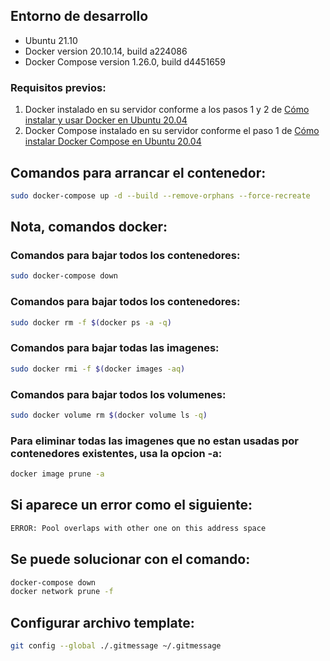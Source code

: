 ## Entorno de desarrollo
- Ubuntu 21.10
- Docker version 20.10.14, build a224086
- Docker Compose version 1.26.0, build d4451659

### Requisitos previos:
1. Docker instalado en su servidor conforme a los pasos 1 y 2 de [Cómo instalar y usar Docker en Ubuntu 20.04](https://www.digitalocean.com/community/tutorials/how-to-install-and-use-docker-on-ubuntu-20-04)
2. Docker Compose instalado en su servidor conforme el paso 1 de [Cómo instalar Docker Compose en Ubuntu 20.04](https://www.digitalocean.com/community/tutorials/how-to-install-and-use-docker-compose-on-ubuntu-20-04)

## Comandos para arrancar el contenedor:
``` bash
sudo docker-compose up -d --build --remove-orphans --force-recreate
```

## Nota, comandos docker:

### Comandos para bajar todos los contenedores:
``` bash
sudo docker-compose down
```
### Comandos para bajar todos los contenedores:
``` bash
sudo docker rm -f $(docker ps -a -q)
```
### Comandos para bajar todas las imagenes:
``` bash
sudo docker rmi -f $(docker images -aq)
```

### Comandos para bajar todos los volumenes:
``` bash
sudo docker volume rm $(docker volume ls -q)
```
### Para eliminar todas las imagenes que no estan usadas por contenedores existentes, usa la opcion -a:
``` bash
docker image prune -a
```

## Si aparece un error como el siguiente:
``` bash
ERROR: Pool overlaps with other one on this address space
```
## Se puede solucionar con el comando:
``` bash
docker-compose down
docker network prune -f
```


## Configurar archivo template:
``` bash
git config --global ./.gitmessage ~/.gitmessage
```